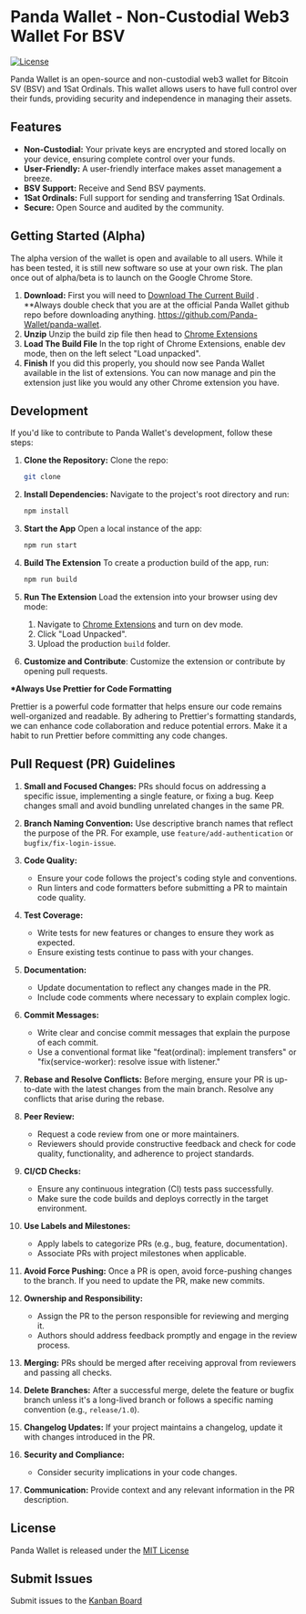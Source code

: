 # Panda Wallet - Non-Custodial Web3 Wallet For BSV

[![License](https://img.shields.io/badge/License-MIT-blue.svg)](https://opensource.org/licenses/MIT)

Panda Wallet is an open-source and non-custodial web3 wallet for Bitcoin SV (BSV) and 1Sat Ordinals. This wallet allows users to have full control over their funds, providing security and independence in managing their assets.

## Features

- **Non-Custodial:** Your private keys are encrypted and stored locally on your device, ensuring complete control over your funds.
- **User-Friendly:** A user-friendly interface makes asset management a breeze.
- **BSV Support:** Receive and Send BSV payments.
- **1Sat Ordinals:** Full support for sending and transferring 1Sat Ordinals.
- **Secure:** Open Source and audited by the community.

## Getting Started (Alpha)

The alpha version of the wallet is open and available to all users. While it has been tested, it is still new software so use at your own risk. The plan once out of alpha/beta is to launch on the Google Chrome Store.

1. **Download:** First you will need to [Download The Current Build](https://github.com/yourusername/yourrepository/raw/main/path/to/yourfile.zip)
   . \*\*Always double check that you are at the official Panda Wallet github repo before downloading anything. https://github.com/Panda-Wallet/panda-wallet.
2. **Unzip** Unzip the build zip file then head to [Chrome Extensions](chrome://extensions)
3. **Load The Build File** In the top right of Chrome Extensions, enable dev mode, then on the left select "Load unpacked".
4. **Finish** If you did this properly, you should now see Panda Wallet available in the list of extensions. You can now manage and pin the extension just like you would any other Chrome extension you have.

## Development

If you'd like to contribute to Panda Wallet's development, follow these steps:

1. **Clone the Repository:** Clone the repo:

   ```bash
   git clone
   ```

2. **Install Dependencies:** Navigate to the project's root directory and run:

   ```bash
   npm install
   ```

3. **Start the App** Open a local instance of the app:

   ```bash
   npm run start
   ```

4. **Build The Extension** To create a production build of the app, run:

   ```bash
   npm run build
   ```

5. **Run The Extension** Load the extension into your browser using dev mode:

   1. Navigate to [Chrome Extensions](chrome://extensions/) and turn on dev mode.
   2. Click "Load Unpacked".
   3. Upload the production `build` folder.

6. **Customize and Contribute**: Customize the extension or contribute by opening pull requests.

**\*Always Use Prettier for Code Formatting**

Prettier is a powerful code formatter that helps ensure our code remains well-organized and readable. By adhering to Prettier's formatting standards, we can enhance code collaboration and reduce potential errors. Make it a habit to run Prettier before committing any code changes.

## Pull Request (PR) Guidelines

1. **Small and Focused Changes:** PRs should focus on addressing a specific issue, implementing a single feature, or fixing a bug. Keep changes small and avoid bundling unrelated changes in the same PR.

2. **Branch Naming Convention:** Use descriptive branch names that reflect the purpose of the PR. For example, use `feature/add-authentication` or `bugfix/fix-login-issue`.

3. **Code Quality:**

   - Ensure your code follows the project's coding style and conventions.
   - Run linters and code formatters before submitting a PR to maintain code quality.

4. **Test Coverage:**

   - Write tests for new features or changes to ensure they work as expected.
   - Ensure existing tests continue to pass with your changes.

5. **Documentation:**

   - Update documentation to reflect any changes made in the PR.
   - Include code comments where necessary to explain complex logic.

6. **Commit Messages:**

   - Write clear and concise commit messages that explain the purpose of each commit.
   - Use a conventional format like "feat(ordinal): implement transfers" or "fix(service-worker): resolve issue with listener."

7. **Rebase and Resolve Conflicts:** Before merging, ensure your PR is up-to-date with the latest changes from the main branch. Resolve any conflicts that arise during the rebase.

8. **Peer Review:**

   - Request a code review from one or more maintainers.
   - Reviewers should provide constructive feedback and check for code quality, functionality, and adherence to project standards.

9. **CI/CD Checks:**

   - Ensure any continuous integration (CI) tests pass successfully.
   - Make sure the code builds and deploys correctly in the target environment.

10. **Use Labels and Milestones:**

    - Apply labels to categorize PRs (e.g., bug, feature, documentation).
    - Associate PRs with project milestones when applicable.

11. **Avoid Force Pushing:** Once a PR is open, avoid force-pushing changes to the branch. If you need to update the PR, make new commits.

12. **Ownership and Responsibility:**

    - Assign the PR to the person responsible for reviewing and merging it.
    - Authors should address feedback promptly and engage in the review process.

13. **Merging:** PRs should be merged after receiving approval from reviewers and passing all checks.

14. **Delete Branches:** After a successful merge, delete the feature or bugfix branch unless it's a long-lived branch or follows a specific naming convention (e.g., `release/1.0`).

15. **Changelog Updates:** If your project maintains a changelog, update it with changes introduced in the PR.

16. **Security and Compliance:**

    - Consider security implications in your code changes.

17. **Communication:** Provide context and any relevant information in the PR description.

## License

Panda Wallet is released under the [MIT License](https://opensource.org/licenses/MIT)

## Submit Issues

Submit issues to the [Kanban Board](https://github.com/orgs/Panda-Wallet/projects/1)
